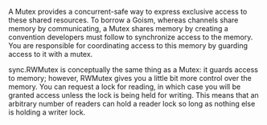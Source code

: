 A Mutex provides a concurrent-safe way to express exclusive access to these shared resources. To borrow a Goism, whereas channels share memory by communicating, a Mutex shares memory by creating a convention developers must follow to synchronize access to the memory.
You are responsible for coordinating access to this memory by guarding access to it with a mutex.

sync.RWMutex is conceptually the same thing as a Mutex: it guards access to memory; however, RWMutex gives you a little bit more control over the memory. You can request a lock for reading, in which case you will be granted access unless the lock is being held for writing. This means that an arbitrary number of readers can hold a reader lock so long as nothing else is holding a writer lock.
